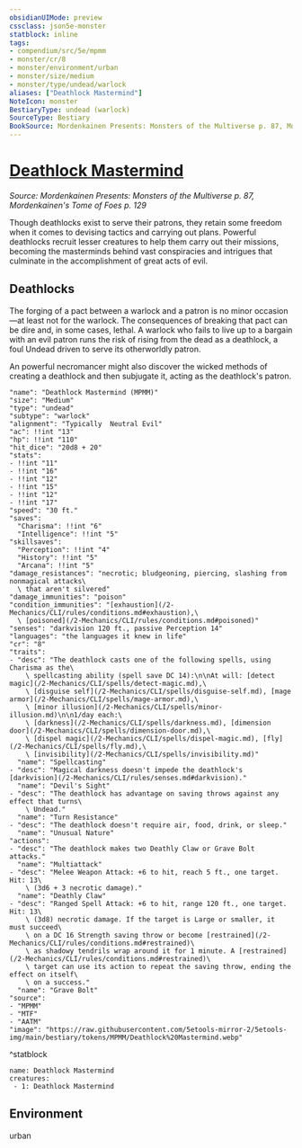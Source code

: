 ```yaml
---
obsidianUIMode: preview
cssclass: json5e-monster
statblock: inline
tags:
- compendium/src/5e/mpmm
- monster/cr/8
- monster/environment/urban
- monster/size/medium
- monster/type/undead/warlock
aliases: ["Deathlock Mastermind"]
NoteIcon: monster
BestiaryType: undead (warlock)
SourceType: Bestiary
BookSource: Mordenkainen Presents: Monsters of the Multiverse p. 87, Mordenkainen's Tome of Foes p. 129
---
```

# [Deathlock Mastermind](2-Mechanics\CLI\bestiary\undead/deathlock-mastermind-mpmm.md)
*Source: Mordenkainen Presents: Monsters of the Multiverse p. 87, Mordenkainen's Tome of Foes p. 129*  

Though deathlocks exist to serve their patrons, they retain some freedom when it comes to devising tactics and carrying out plans. Powerful deathlocks recruit lesser creatures to help them carry out their missions, becoming the masterminds behind vast conspiracies and intrigues that culminate in the accomplishment of great acts of evil.

## Deathlocks

The forging of a pact between a warlock and a patron is no minor occasion—at least not for the warlock. The consequences of breaking that pact can be dire and, in some cases, lethal. A warlock who fails to live up to a bargain with an evil patron runs the risk of rising from the dead as a deathlock, a foul Undead driven to serve its otherworldly patron.

An powerful necromancer might also discover the wicked methods of creating a deathlock and then subjugate it, acting as the deathlock's patron.

```statblock
"name": "Deathlock Mastermind (MPMM)"
"size": "Medium"
"type": "undead"
"subtype": "warlock"
"alignment": "Typically  Neutral Evil"
"ac": !!int "13"
"hp": !!int "110"
"hit_dice": "20d8 + 20"
"stats":
- !!int "11"
- !!int "16"
- !!int "12"
- !!int "15"
- !!int "12"
- !!int "17"
"speed": "30 ft."
"saves":
  "Charisma": !!int "6"
  "Intelligence": !!int "5"
"skillsaves":
  "Perception": !!int "4"
  "History": !!int "5"
  "Arcana": !!int "5"
"damage_resistances": "necrotic; bludgeoning, piercing, slashing from nonmagical attacks\
  \ that aren't silvered"
"damage_immunities": "poison"
"condition_immunities": "[exhaustion](/2-Mechanics/CLI/rules/conditions.md#exhaustion),\
  \ [poisoned](/2-Mechanics/CLI/rules/conditions.md#poisoned)"
"senses": "darkvision 120 ft., passive Perception 14"
"languages": "the languages it knew in life"
"cr": "8"
"traits":
- "desc": "The deathlock casts one of the following spells, using Charisma as the\
    \ spellcasting ability (spell save DC 14):\n\nAt will: [detect magic](/2-Mechanics/CLI/spells/detect-magic.md),\
    \ [disguise self](/2-Mechanics/CLI/spells/disguise-self.md), [mage armor](/2-Mechanics/CLI/spells/mage-armor.md),\
    \ [minor illusion](/2-Mechanics/CLI/spells/minor-illusion.md)\n\n1/day each:\
    \ [darkness](/2-Mechanics/CLI/spells/darkness.md), [dimension door](/2-Mechanics/CLI/spells/dimension-door.md),\
    \ [dispel magic](/2-Mechanics/CLI/spells/dispel-magic.md), [fly](/2-Mechanics/CLI/spells/fly.md),\
    \ [invisibility](/2-Mechanics/CLI/spells/invisibility.md)"
  "name": "Spellcasting"
- "desc": "Magical darkness doesn't impede the deathlock's [darkvision](/2-Mechanics/CLI/rules/senses.md#darkvision)."
  "name": "Devil's Sight"
- "desc": "The deathlock has advantage on saving throws against any effect that turns\
    \ Undead."
  "name": "Turn Resistance"
- "desc": "The deathlock doesn't require air, food, drink, or sleep."
  "name": "Unusual Nature"
"actions":
- "desc": "The deathlock makes two Deathly Claw or Grave Bolt attacks."
  "name": "Multiattack"
- "desc": "Melee Weapon Attack: +6 to hit, reach 5 ft., one target. Hit: 13\
    \ (3d6 + 3 necrotic damage)."
  "name": "Deathly Claw"
- "desc": "Ranged Spell Attack: +6 to hit, range 120 ft., one target. Hit: 13\
    \ (3d8) necrotic damage. If the target is Large or smaller, it must succeed\
    \ on a DC 16 Strength saving throw or become [restrained](/2-Mechanics/CLI/rules/conditions.md#restrained)\
    \ as shadowy tendrils wrap around it for 1 minute. A [restrained](/2-Mechanics/CLI/rules/conditions.md#restrained)\
    \ target can use its action to repeat the saving throw, ending the effect on itself\
    \ on a success."
  "name": "Grave Bolt"
"source":
- "MPMM"
- "MTF"
- "AATM"
"image": "https://raw.githubusercontent.com/5etools-mirror-2/5etools-img/main/bestiary/tokens/MPMM/Deathlock%20Mastermind.webp"
```
^statblock

```encounter-table
name: Deathlock Mastermind
creatures:
 - 1: Deathlock Mastermind
```

## Environment

urban
